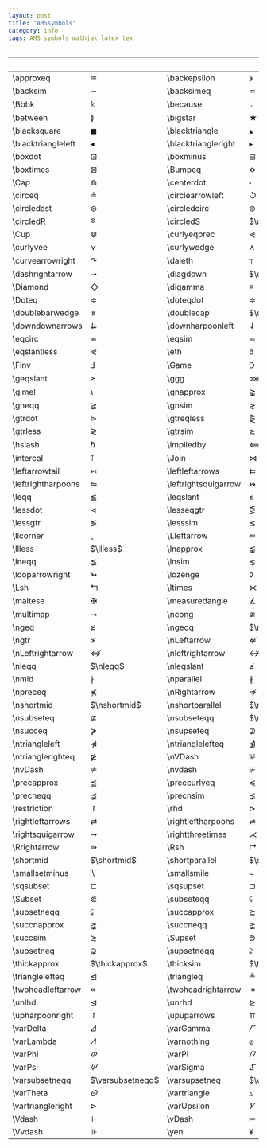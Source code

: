 ```yaml
---
layout: post
title: "AMSsymbols"
category: info
tags: AMS symbols mathjax latex tex
---
```


 $\quad$                |          $\quad$       |          $\quad$       |               $\quad$  |      $\quad$           |     $\quad$               
:-----------------------|------------------------|:-----------------------|------------------------|:-----------------------|------------------------
 \\approxeq             |            $\approxeq$ | \\backepsilon          |         $\backepsilon$ | \\backprime            |           $\backprime$ 
 \\backsim              |             $\backsim$ | \\backsimeq            |           $\backsimeq$ | \\barwedge             |            $\barwedge$ 
 \\Bbbk                 |                $\Bbbk$ | \\because              |             $\because$ | \\beth                 |                $\beth$ 
 \\between              |             $\between$ | \\bigstar              |             $\bigstar$ | \\blacklozenge         |        $\blacklozenge$ 
 \\blacksquare          |         $\blacksquare$ | \\blacktriangle        |       $\blacktriangle$ | \\blacktriangledown    |   $\blacktriangledown$ 
 \\blacktriangleleft    |   $\blacktriangleleft$ | \\blacktriangleright   |  $\blacktriangleright$ | \\Box                  |                 $\Box$
 \\boxdot               |              $\boxdot$ | \\boxminus             |            $\boxminus$ | \\boxplus              |             $\boxplus$
 \\boxtimes             |            $\boxtimes$ | \\Bumpeq               |              $\Bumpeq$ | \\bumpeq               |              $\bumpeq$  <!--end_excerpt--> 
 \\Cap                  |                 $\Cap$ | \\centerdot            |           $\centerdot$ | \\checkmark            |           $\checkmark$ 
 \\circeq               |              $\circeq$ | \\circlearrowleft      |     $\circlearrowleft$ | \\circlearrowright     |    $\circlearrowright$ 
 \\circledast           |          $\circledast$ | \\circledcirc          |         $\circledcirc$ | \\circleddash          |         $\circleddash$ 
 \\circledR             |            $\circledR$ | \\circledS             |            $\circledS$ | \\complement           |          $\complement$ 
 \\Cup                  |                 $\Cup$ | \\curlyeqprec          |         $\curlyeqprec$ | \\curlyeqsucc          |         $\curlyeqsucc$ 
 \\curlyvee             |            $\curlyvee$ | \\curlywedge           |          $\curlywedge$ | \\curvearrowleft       |      $\curvearrowleft$ 
 \\curvearrowright      |     $\curvearrowright$ | \\daleth               |              $\daleth$ | \\dashleftarrow        |       $\dashleftarrow$ 
 \\dashrightarrow       |      $\dashrightarrow$ | \\diagdown             |            $\diagdown$ | \\diagup               |              $\diagup$ 
 \\Diamond              |             $\Diamond$ | \\digamma              |             $\digamma$ | \\divideontimes        |       $\divideontimes$ 
 \\Doteq                |               $\Doteq$ | \\doteqdot             |            $\doteqdot$ | \\dotplus              |             $\dotplus$ 
 \\doublebarwedge       |      $\doublebarwedge$ | \\doublecap            |           $\doublecap$ | \\doublecup            |           $\doublecup$ 
 \\downdownarrows       |      $\downdownarrows$ | \\downharpoonleft      |     $\downharpoonleft$ | \\downharpoonright     |    $\downharpoonright$ 
 \\eqcirc               |              $\eqcirc$ | \\eqsim                |               $\eqsim$ | \\eqslantgtr           |          $\eqslantgtr$ 
 \\eqslantless          |         $\eqslantless$ | \\eth                  |                 $\eth$ | \\fallingdotseq        |       $\fallingdotseq$ 
 \\Finv                 |                $\Finv$ | \\Game                 |                $\Game$ | \\geqq                 |                $\geqq$ 
 \\geqslant             |            $\geqslant$ | \\ggg                  |                 $\ggg$ | \\gggtr                |               $\gggtr$ 
 \\gimel                |               $\gimel$ | \\gnapprox             |            $\gnapprox$ | \\gneq                 |                $\gneq$ 
 \\gneqq                |               $\gneqq$ | \\gnsim                |               $\gnsim$ | \\gtrapprox            |           $\gtrapprox$ 
 \\gtrdot               |              $\gtrdot$ | \\gtreqless            |           $\gtreqless$ | \\gtreqqless           |          $\gtreqqless$ 
 \\gtrless              |             $\gtrless$ | \\gtrsim               |              $\gtrsim$ | \\gvertneqq            |           $\gvertneqq$ 
 \\hslash               |              $\hslash$ | \\impliedby            |           $\impliedby$ | \\implies              |             $\implies$ 
 \\intercal             |            $\intercal$ | \\Join                 |                $\Join$ | \\leadsto              |             $\leadsto$ 
 \\leftarrowtail        |       $\leftarrowtail$ | \\leftleftarrows       |      $\leftleftarrows$ | \\leftrightarrows      |     $\leftrightarrows$ 
 \\leftrightharpoons    |   $\leftrightharpoons$ | \\leftrightsquigarrow  | $\leftrightsquigarrow$ | \\leftthreetimes       |      $\leftthreetimes$ 
 \\leqq                 |                $\leqq$ | \\leqslant             |            $\leqslant$ | \\lessapprox           |          $\lessapprox$ 
 \\lessdot              |             $\lessdot$ | \\lesseqgtr            |           $\lesseqgtr$ | \\lesseqqgtr           |          $\lesseqqgtr$ 
 \\lessgtr              |             $\lessgtr$ | \\lesssim              |             $\lesssim$ | \\lhd                  |                 $\lhd$ 
 \\llcorner             |            $\llcorner$ | \\Lleftarrow           |          $\Lleftarrow$ | \\lll                  |                 $\lll$ 
 \\llless               |              $\llless$ | \\lnapprox             |            $\lnapprox$ | \\lneq                 |                $\lneq$ 
 \\lneqq                |               $\lneqq$ | \\lnsim                |               $\lnsim$ | \\looparrowleft        |       $\looparrowleft$ 
 \\looparrowright       |      $\looparrowright$ | \\lozenge              |             $\lozenge$ | \\lrcorner             |            $\lrcorner$ 
 \\Lsh                  |                 $\Lsh$ | \\ltimes               |              $\ltimes$ | \\lvertneqq            |           $\lvertneqq$ 
 \\maltese              |             $\maltese$ | \\measuredangle        |       $\measuredangle$ | \\mho                  |                 $\mho$ 
 \\multimap             |            $\multimap$ | \\ncong                |               $\ncong$ | \\nexists              |             $\nexists$ 
 \\ngeq                 |                $\ngeq$ | \\ngeqq                |               $\ngeqq$ | \\ngeqslant            |           $\ngeqslant$ 
 \\ngtr                 |                $\ngtr$ | \\nLeftarrow           |          $\nLeftarrow$ | \\nleftarrow           |          $\nleftarrow$ 
 \\nLeftrightarrow      |     $\nLeftrightarrow$ | \\nleftrightarrow      |     $\nleftrightarrow$ | \\nleq                 |                $\nleq$ 
 \\nleqq                |               $\nleqq$ | \\nleqslant            |           $\nleqslant$ | \\nless                |               $\nless$ 
 \\nmid                 |                $\nmid$ | \\nparallel            |           $\nparallel$ | \\nprec                |               $\nprec$ 
 \\npreceq              |             $\npreceq$ | \\nRightarrow          |         $\nRightarrow$ | \\nrightarrow          |         $\nrightarrow$ 
 \\nshortmid            |           $\nshortmid$ | \\nshortparallel       |      $\nshortparallel$ | \\nsim                 |                $\nsim$ 
 \\nsubseteq            |           $\nsubseteq$ | \\nsubseteqq           |          $\nsubseteqq$ | \\nsucc                |               $\nsucc$ 
 \\nsucceq              |             $\nsucceq$ | \\nsupseteq            |           $\nsupseteq$ | \\nsupseteqq           |          $\nsupseteqq$ 
 \\ntriangleleft        |       $\ntriangleleft$ | \\ntrianglelefteq      |     $\ntrianglelefteq$ | \\ntriangleright       |      $\ntriangleright$ 
 \\ntrianglerighteq     |    $\ntrianglerighteq$ | \\nVDash               |              $\nVDash$ | \\nVdash               |              $\nVdash$ 
 \\nvDash               |              $\nvDash$ | \\nvdash               |              $\nvdash$ | \\pitchfork            |           $\pitchfork$ 
 \\precapprox           |          $\precapprox$ | \\preccurlyeq          |         $\preccurlyeq$ | \\precnapprox          |         $\precnapprox$ 
 \\precneqq             |            $\precneqq$ | \\precnsim             |            $\precnsim$ | \\precsim              |             $\precsim$ 
 \\restriction          |         $\restriction$ | \\rhd                  |                 $\rhd$ | \\rightarrowtail       |      $\rightarrowtail$ 
 \\rightleftarrows      |     $\rightleftarrows$ | \\rightleftharpoons    |   $\rightleftharpoons$ | \\rightrightarrows     |    $\rightrightarrows$ 
 \\rightsquigarrow      |     $\rightsquigarrow$ | \\rightthreetimes      |     $\rightthreetimes$ | \\risingdotseq         |        $\risingdotseq$ 
 \\Rrightarrow          |         $\Rrightarrow$ | \\Rsh                  |                 $\Rsh$ | \\rtimes               |              $\rtimes$ 
 \\shortmid             |            $\shortmid$ | \\shortparallel        |       $\shortparallel$ | \\smallfrown           |          $\smallfrown$ 
 \\smallsetminus        |       $\smallsetminus$ | \\smallsmile           |          $\smallsmile$ | \\sphericalangle       |      $\sphericalangle$ 
 \\sqsubset             |            $\sqsubset$ | \\sqsupset             |            $\sqsupset$ | \\square               |              $\square$ 
 \\Subset               |              $\Subset$ | \\subseteqq            |           $\subseteqq$ | \\subsetneq            |           $\subsetneq$ 
 \\subsetneqq           |          $\subsetneqq$ | \\succapprox           |          $\succapprox$ | \\succcurlyeq          |         $\succcurlyeq$ 
 \\succnapprox          |         $\succnapprox$ | \\succneqq             |            $\succneqq$ | \\succnsim             |            $\succnsim$ 
 \\succsim              |             $\succsim$ | \\Supset               |              $\Supset$ | \\supseteqq            |           $\supseteqq$ 
 \\supsetneq            |           $\supsetneq$ | \\supsetneqq           |          $\supsetneqq$ | \\therefore            |           $\therefore$ 
 \\thickapprox          |         $\thickapprox$ | \\thicksim             |            $\thicksim$ | \\triangledown         |        $\triangledown$ 
 \\trianglelefteq       |      $\trianglelefteq$ | \\triangleq            |           $\triangleq$ | \\trianglerighteq      |     $\trianglerighteq$ 
 \\twoheadleftarrow     |    $\twoheadleftarrow$ | \\twoheadrightarrow    |   $\twoheadrightarrow$ | \\ulcorner             |            $\ulcorner$ 
 \\unlhd                |               $\unlhd$ | \\unrhd                |               $\unrhd$ | \\upharpoonleft        |       $\upharpoonleft$ 
 \\upharpoonright       |      $\upharpoonright$ | \\upuparrows           |          $\upuparrows$ | \\urcorner             |            $\urcorner$ 
 \\varDelta             |            $\varDelta$ | \\varGamma             |            $\varGamma$ | \\varkappa             |            $\varkappa$ 
 \\varLambda            |           $\varLambda$ | \\varnothing           |          $\varnothing$ | \\varOmega             |            $\varOmega$ 
 \\varPhi               |              $\varPhi$ | \\varPi                |               $\varPi$ | \\varpropto            |           $\varpropto$ 
 \\varPsi               |              $\varPsi$ | \\varSigma             |            $\varSigma$ | \\varsubsetneq         |        $\varsubsetneq$ 
 \\varsubsetneqq        |       $\varsubsetneqq$ | \\varsupsetneq         |        $\varsupsetneq$ | \\varsupsetneqq        |       $\varsupsetneqq$ 
 \\varTheta             |            $\varTheta$ | \\vartriangle          |         $\vartriangle$ | \\vartriangleleft      |     $\vartriangleleft$ 
 \\vartriangleright     |    $\vartriangleright$ | \\varUpsilon           |          $\varUpsilon$ | \\varXi                |               $\varXi$ 
 \\Vdash                |               $\Vdash$ | \\vDash                |               $\vDash$ | \\veebar               |              $\veebar$ 
 \\Vvdash               |              $\Vvdash$ | \\yen                  |                 $\yen$ |                        |                        

